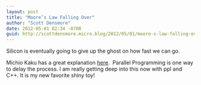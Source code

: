 ```yaml
---
layout: post
title: "Moore’s Law Falling Over"
author: "Scott Densmore"
date: 2012-05-01 02:34 -0700
guid: http://scottdensmore.micro.blog/2012/05/01/moore-s-law-falling-over.html
---
```


Silicon is eventually going to give up the ghost on how fast we can go.

Michio Kaku has a great explanation [here](http://gizmodo.com/5906342/how-when-and-why-moores-law-will-finally-collapse).  Parallel Programming is one way to delay the process. I am really getting deep into this now with ppl and C++. It is my new favorite shiny toy!